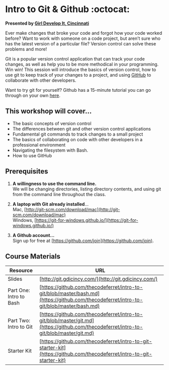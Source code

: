 # Intro to Git &amp; Github :octocat:  

**Presented by [Girl Develop It, Cincinnati](http://gdicincy.com)**

Ever make changes that broke your code and forgot how your code worked before? Want to work with someone on a code project, but aren’t sure who has the latest version of a particular file? Version control can solve these problems and more! 

Git is a popular version control application that can track your code changes, as well as help you to be more methodical in your programming. Win win! This session will introduce the basics of version control, how to use git to keep track of your changes to a project, and using [GitHub](http://github.com) to collaborate with other developers.

Want to try git for yourself? Github has a 15-minute tutorial you can go through on your own [here](https://try.github.io). 

## This workshop will cover…

* The basic concepts of version control
* The differences between git and other version control applications
* Fundamental git commands to track changes to a small project
* The basics of collaborating on code with other developers in a professional environment
* Navigating the filesystem with Bash.
* How to use GitHub 


## Prerequisites

1. **A willingness to use the command line.**  
We will be changing directories, listing directory contents, and using git from the command line throughout the class. 

2. **A laptop with Git already installed**…  
Mac, [http://git-scm.com/download/mac](http://git-scm.com/download/mac)  
Windows, [https://git-for-windows.github.io/](https://git-for-windows.github.io/)

3. **A Github account…**  
Sign up for free at [https://github.com/join](https://github.com/join).

## Course Materials

Resource|URL
---|---
Slides|[http://git.gdicincy.com/](http://git.gdicincy.com/)
Part One: Intro to Bash|[https://github.com/thecodeferret/intro-to-git/blob/master/bash.md](https://github.com/thecodeferret/intro-to-git/blob/master/bash.md)
Part Two: Intro to Git|[https://github.com/thecodeferret/intro-to-git/blob/master/git.md](https://github.com/thecodeferret/intro-to-git/blob/master/git.md)
Starter Kit|[https://github.com/thecodeferret/intro-to-git-starter-kit](https://github.com/thecodeferret/intro-to-git-starter-kit)
